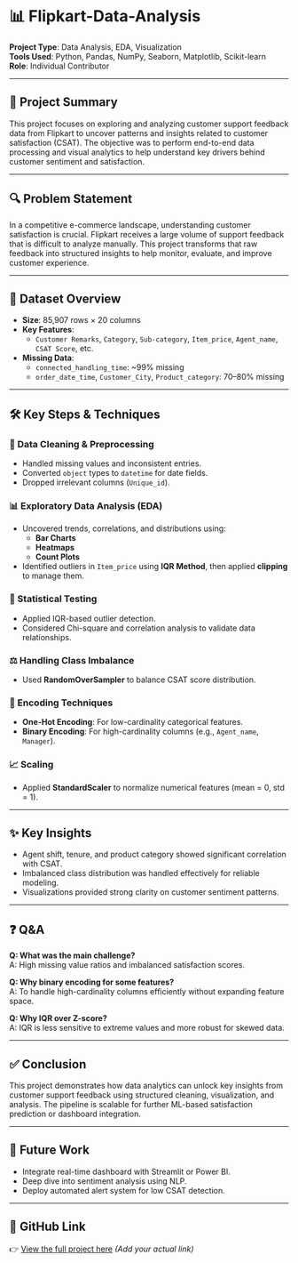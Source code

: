 # 📊 Flipkart-Data-Analysis

**Project Type**: Data Analysis, EDA, Visualization  
**Tools Used**: Python, Pandas, NumPy, Seaborn, Matplotlib, Scikit-learn  
**Role**: Individual Contributor

---

## 🧾 Project Summary

This project focuses on exploring and analyzing customer support feedback data from Flipkart to uncover patterns and insights related to customer satisfaction (CSAT). The objective was to perform end-to-end data processing and visual analytics to help understand key drivers behind customer sentiment and satisfaction.

---

## 🔍 Problem Statement

In a competitive e-commerce landscape, understanding customer satisfaction is crucial. Flipkart receives a large volume of support feedback that is difficult to analyze manually. This project transforms that raw feedback into structured insights to help monitor, evaluate, and improve customer experience.

---

## 📂 Dataset Overview

- **Size**: 85,907 rows × 20 columns  
- **Key Features**:  
  - `Customer Remarks`, `Category`, `Sub-category`, `Item_price`, `Agent_name`, `CSAT Score`, etc.
- **Missing Data**:  
  - `connected_handling_time`: ~99% missing  
  - `order_date_time`, `Customer_City`, `Product_category`: 70–80% missing  

---

## 🛠️ Key Steps & Techniques

### 🔧 Data Cleaning & Preprocessing
- Handled missing values and inconsistent entries.
- Converted `object` types to `datetime` for date fields.
- Dropped irrelevant columns (`Unique_id`).

### 📊 Exploratory Data Analysis (EDA)
- Uncovered trends, correlations, and distributions using:
  - **Bar Charts**
  - **Heatmaps**
  - **Count Plots**
- Identified outliers in `Item_price` using **IQR Method**, then applied **clipping** to manage them.

### 🧪 Statistical Testing
- Applied IQR-based outlier detection.
- Considered Chi-square and correlation analysis to validate data relationships.

### ⚖️ Handling Class Imbalance
- Used **RandomOverSampler** to balance CSAT score distribution.

### 🔐 Encoding Techniques
- **One-Hot Encoding**: For low-cardinality categorical features.  
- **Binary Encoding**: For high-cardinality columns (e.g., `Agent_name`, `Manager`).

### 📈 Scaling
- Applied **StandardScaler** to normalize numerical features (mean = 0, std = 1).

---

## ✨ Key Insights
- Agent shift, tenure, and product category showed significant correlation with CSAT.
- Imbalanced class distribution was handled effectively for reliable modeling.
- Visualizations provided strong clarity on customer sentiment patterns.

---

## ❓ Q&A

**Q: What was the main challenge?**  
A: High missing value ratios and imbalanced satisfaction scores.

**Q: Why binary encoding for some features?**  
A: To handle high-cardinality columns efficiently without expanding feature space.

**Q: Why IQR over Z-score?**  
A: IQR is less sensitive to extreme values and more robust for skewed data.

---

## ✅ Conclusion

This project demonstrates how data analytics can unlock key insights from customer support feedback using structured cleaning, visualization, and analysis. The pipeline is scalable for further ML-based satisfaction prediction or dashboard integration.

---

## 📌 Future Work
- Integrate real-time dashboard with Streamlit or Power BI.
- Deep dive into sentiment analysis using NLP.
- Deploy automated alert system for low CSAT detection.

---

## 📎 GitHub Link

👉 [View the full project here](#) *(Add your actual link)*

